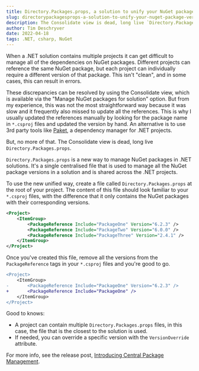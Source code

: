 ```yaml
---
title: Directory.Packages.props, a solution to unify your NuGet package versions
slug: directorypackagesprops-a-solution-to-unify-your-nuget-package-versions
description: The Consolidate view is dead, long live `Directory.Packages.props`. Use the `Directory.Packages.props` file to define your NuGet package versions in a single file.
author: Tim Deschryver
date: 2022-04-18
tags: .NET, csharp, NuGet
---
```


When a .NET solution contains multiple projects it can get difficult to manage all of the dependencies on NuGet packages.
Different projects can reference the same NuGet package, but each project can individually require a different version of that package. This isn't "clean", and in some cases, this can result in errors.

These discrepancies can be resolved by using the Consolidate view, which is available via the "Manage NuGet packages for solution" option. But from my experience, this was not the most straightforward way because it was slow and it frequently also missed to update all the references. This is why I usually updated the references manually by looking for the package name in `*.csproj` files and updated the version by hand. An alternative is to use 3rd party tools like [Paket](https://fsprojects.github.io/Paket/), a dependency manager for .NET projects.

But, no more of that.
The Consolidate view is dead, long live `Directory.Packages.props`.

`Directory.Packages.props` is a new way to manage NuGet packages in .NET solutions. It's a single centralised file that is used to manage all the NuGet package versions in a solution and is shared across the .NET projects.

To use the new unified way, create a file called `Directory.Packages.props` at the root of your project.
The content of this file should look familiar to your `*.csproj` files, with the difference that it only contains the NuGet packages with their corresponding versions.

```xml
<Project>
    <ItemGroup>
        <PackageReference Include="PackageOne" Version="6.2.3" />
        <PackageReference Include="PackageTwo" Version="6.0.0" />
        <PackageReference Include="PackageThree" Version="2.4.1" />
    </ItemGroup>
</Project>
```

Once you've created this file, remove all the versions from the `PackageReference` tags in your `*.csproj` files and you're good to go.

```diff
<Project>
    <ItemGroup>
-       <PackageReference Include="PackageOne" Version="6.2.3" />
+       <PackageReference Include="PackageOne" />
    </ItemGroup>
</Project>
```

Good to knows:

- A project can contain multiple `Directory.Packages.props` files, in this case, the file that is the closest to the solution is used.
- If needed, you can override a specific version with the `VersionOverride` attribute.

For more info, see the release post, [Introducing Central Package Management](https://devblogs.microsoft.com/nuget/introducing-central-package-management/).
